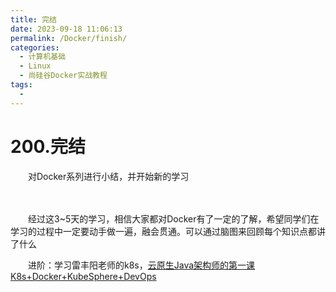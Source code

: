 ```yaml
---
title: 完结
date: 2023-09-18 11:06:13
permalink: /Docker/finish/
categories:
  - 计算机基础
  - Linux
  - 尚硅谷Docker实战教程
tags:
  - 
---
```

# 200.完结

　　对Docker系列进行小结，并开始新的学习
<!-- more -->
　　‍

　　经过这3~5天的学习，相信大家都对Docker有了一定的了解，希望同学们在学习的过程中一定要动手做一遍，融会贯通。可以通过脑图来回顾每个知识点都讲了什么

　　进阶：学习雷丰阳老师的k8s，[云原生Java架构师的第一课K8s+Docker+KubeSphere+DevOps](https://www.bilibili.com/video/BV13Q4y1C7hS)

　　‍

